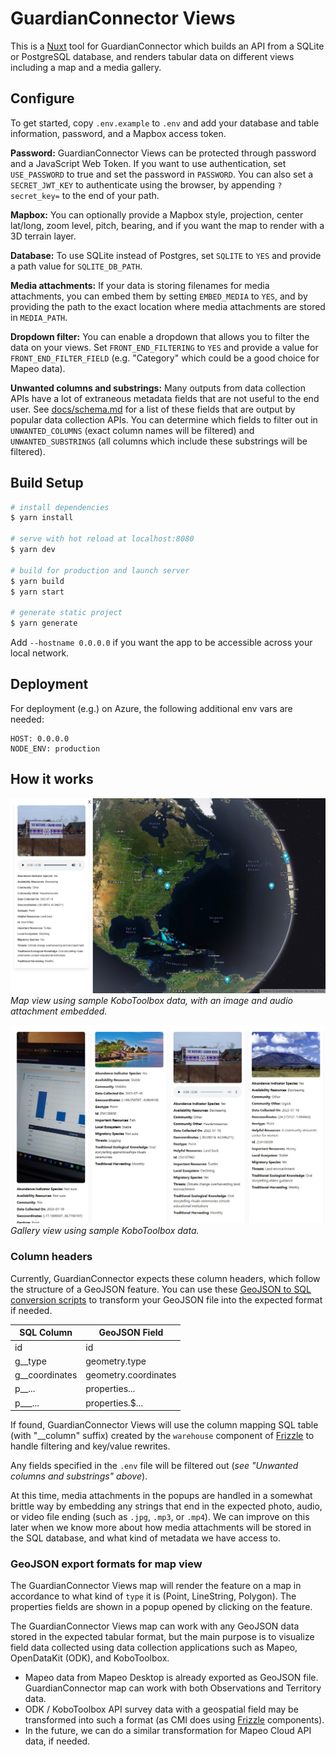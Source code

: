 # GuardianConnector Views

This is a [Nuxt](https://nuxt.com/) tool for GuardianConnector which builds an API from a SQLite or PostgreSQL database, and renders tabular data on different views including a map and a media gallery.

## Configure

To get started, copy `.env.example` to `.env` and add your database and table information, password, and a Mapbox access token.

**Password:** GuardianConnector Views can be protected through password and a JavaScript Web Token. If you want to use authentication, set `USE_PASSWORD` to true and set the password in `PASSWORD`. You can also set a `SECRET_JWT_KEY` to authenticate using the browser, by appending `?secret_key=` to the end of your path.

**Mapbox:** You can optionally provide a Mapbox style, projection, center lat/long, zoom level, pitch, bearing, and if you want the map to render with a 3D terrain layer.

**Database:** To use SQLite instead of Postgres, set  `SQLITE` to `YES` and provide a path value for `SQLITE_DB_PATH`.

**Media attachments:** If your data is storing filenames for media attachments, you can embed them by setting `EMBED_MEDIA` to `YES`, and by providing the path to the exact location where media attachments are stored in `MEDIA_PATH`.

**Dropdown filter:** You can enable a dropdown that allows you to filter the data on your views. Set `FRONT_END_FILTERING` to `YES` and provide a value for `FRONT_END_FILTER_FIELD` (e.g. "Category" which could be a good choice for Mapeo data).

**Unwanted columns and substrings:** Many outputs from data collection APIs have a lot of extraneous metadata fields that are not useful to the end user. See [docs/schema.md](docs/schema.md) for a list of these fields that are output by popular data collection APIs. You can determine which fields to filter out in `UNWANTED_COLUMNS` (exact column names will be filtered) and `UNWANTED_SUBSTRINGS` (all columns which include these substrings will be filtered).

## Build Setup

```bash
# install dependencies
$ yarn install

# serve with hot reload at localhost:8080
$ yarn dev

# build for production and launch server
$ yarn build
$ yarn start

# generate static project
$ yarn generate
```

Add `--hostname 0.0.0.0` if you want the app to be accessible across your local network.

## Deployment

For deployment (e.g.) on Azure, the following additional env vars are needed:

```
HOST: 0.0.0.0
NODE_ENV: production
```

## How it works

![GuardianConnector Map with KoboToolbox data](docs/GuardianConnector-Map.jpg)
_Map view using sample KoboToolbox data, with an image and audio attachment embedded._

![GuardianConnector Gallery with KoboToolbox data](docs/GuardianConnector-Gallery.jpg)
_Gallery view using sample KoboToolbox data._

### Column headers ###

Currently, GuardianConnector expects these column headers, which follow the structure of a GeoJSON feature. You can use these [GeoJSON to SQL conversion scripts](https://github.com/rudokemper/geojson-csv-sql-conversion-tools) to transform your GeoJSON file into the expected format if needed.

| SQL Column | GeoJSON Field |
|------------|---------------|
| id         | id            |
| g\_\_type    | geometry.type |
| g\_\_coordinates | geometry.coordinates |
| p\_\_...     | properties... |
| p\_\_\_...     | properties.$... |

If found, GuardianConnector Views will use the column mapping SQL table (with "__column" suffix) created by the `warehouse` component of [Frizzle](https://github.com/ConservationMetrics/frizzle) to handle filtering and key/value rewrites.

 Any fields specified in the `.env` file will be filtered out (*see "Unwanted columns and substrings" above*).

At this time, media attachments in the popups are handled in a somewhat brittle way by embedding any strings that end in the expected photo, audio, or video file ending (such as `.jpg`, `.mp3`, or `.mp4`). We can improve on this later when we know more about how media attachments will be stored in the SQL database, and what kind of metadata we have access to.

### GeoJSON export formats for map view ###

The GuardianConnector Views map will render the feature on a map in accordance to what kind of `type` it is (Point, LineString, Polygon). The properties fields are shown in a popup opened by clicking on the feature.

The GuardianConnector Views map can work with any GeoJSON data stored in the expected tabular format, but the main purpose is to visualize field data collected using data collection applications such as Mapeo, OpenDataKit (ODK), and KoboToolbox. 

* Mapeo data from Mapeo Desktop is already exported as GeoJSON file. GuardianConnector map can work with both Observations and Territory data.
* ODK / KoboToolbox API survey data with a geospatial field may be transformed into such a format (as CMI does using [Frizzle](https://github.com/ConservationMetrics/frizzle) components).
* In the future, we can do a similar transformation for Mapeo Cloud API data, if needed.